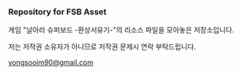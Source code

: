 ### Repository for FSB Asset

게임 "날아라 슈퍼보드 -환상서유기-"의 리소스 파일을 모아놓은 저장소입니다.

저는 저작권 소유자가 아니므로 저작권 문제시 연락 부탁드립니다.

yongsooim90@gmail.com

